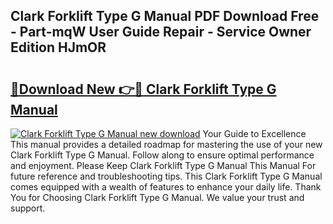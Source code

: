 ## Clark Forklift Type G Manual PDF Download Free - Part-mqW User Guide Repair - Service Owner Edition HJmOR

# <h2><a href="http://bc69060.oget.top/?id=Clark+Forklift+Type+G+Manual">🔗Download New 👉🔴 Clark Forklift Type G Manual</a></h2>

[![Clark Forklift Type G Manual new download](https://i.imgur.com/5g1atiW.png)](http://bc69060.oget.top/?id=Clark+Forklift+Type+G+Manual)
Your Guide to Excellence This manual provides a detailed roadmap for mastering the use of your new Clark Forklift Type G Manual. Follow along to ensure optimal performance and enjoyment. Please Keep Clark Forklift Type G Manual This Manual For future reference and troubleshooting tips. This Clark Forklift Type G Manual comes equipped with a wealth of features to enhance your daily life. Thank You for Choosing Clark Forklift Type G Manual. We value your trust and support.
